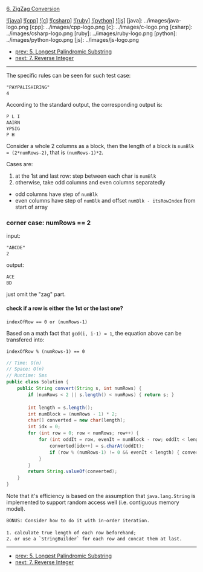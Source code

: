 [6. ZigZag Conversion](https://leetcode.com/problems/zigzag-conversion/)

[![java]](../java/006-zigzag-conversion.md)
[![cpp]](../cpp/006-zigzag-conversion.md)
[![c]](../c/006-zigzag-conversion.md)
[![csharp]](../csharp/006-zigzag-conversion.md)
[![ruby]](../ruby/006-zigzag-conversion.md)
[![python]](../python/006-zigzag-conversion.md)
[![js]](../js/006-zigzag-conversion.md)
[java]: ../images/java-logo.png
[cpp]: ../images/cpp-logo.png
[c]: ../images/c-logo.png
[csharp]: ../images/csharp-logo.png
[ruby]: ../images/ruby-logo.png
[python]: ../images/python-logo.png
[js]: ../images/js-logo.png

- [prev: 5. Longest Palindromic Substring](005-longest-palindromic-substring.md)
- [next: 7. Reverse Integer](007-reverse-integer.md)

---

The specific rules can be seen for such test case:
```
"PAYPALISHIRING"
4
```
According to the standard output, the corresponding output is:
```
P L I
AAIRN
YPSIG
P H
```
Consider a whole 2 columns as a block, then the length of a block is `numBlk = (2*numRows-2)`, 
that is `(numRows-1)*2`.

Cases are:

1. at the 1st and last row: step between each char is `numBlk`
2. otherwise, take odd columns and even columns separatedly
  - odd columns have step of `numBlk`
  - even columns have step of `numBlk` and offset `numBlk - itsRowIndex` from start of array

### corner case: numRows == 2
input:
```
"ABCDE"
2
```
output:
```
ACE
BD
```
just omit the "zag" part.

#### check if a row is either the 1st or the last one?
```
indexOfRow == 0 or (numRows-1)
```
Based on a math fact that `gcd(i, i-1) = 1`, the equation above can be transfered into:
```
indexOfRow % (numRows-1) == 0
```

```java
// Time: O(n)
// Space: O(n)
// Runtime: 5ms
public class Solution {
    public String convert(String s, int numRows) {
        if (numRows < 2 || s.length() < numRows) { return s; }
        
        int length = s.length();
        int numBlock = (numRows - 1) * 2;
        char[] converted = new char[length];
        int idx = 0;
        for (int row = 0; row < numRows; row++) {
            for (int oddIt = row, evenIt = numBlock - row; oddIt < length; oddIt += numBlock, evenIt += numBlock) {
                converted[idx++] = s.charAt(oddIt);
                if (row % (numRows-1) != 0 && evenIt < length) { converted[idx++] = s.charAt(evenIt); }
            }
        }
        return String.valueOf(converted);
    }
}
```
Note that it's efficiency is based on the assumption that `java.lang.String` is implemented to support random access well
(i.e. contiguous memory model).

    BONUS: Consider how to do it with in-order iteration.
  
    1. calculate true length of each row beforehand;
    2. or use a `StringBuilder` for each row and concat them at last.

---

- [prev: 5. Longest Palindromic Substring](005-longest-palindromic-substring.md)
- [next: 7. Reverse Integer](007-reverse-integer.md)
